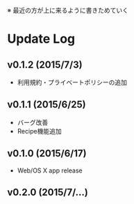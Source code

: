 ※ 最近の方が上に来るように書きためていく

# Update Log

## v0.1.2 (2015/7/3)

- 利用規約・プライベートポリシーの追加

## v0.1.1 (2015/6/25)

- バーグ改善
- Recipe機能追加

## v0.1.0 (2015/6/17)

- Web/OS X app release

## v0.2.0 (2015/7/...)
